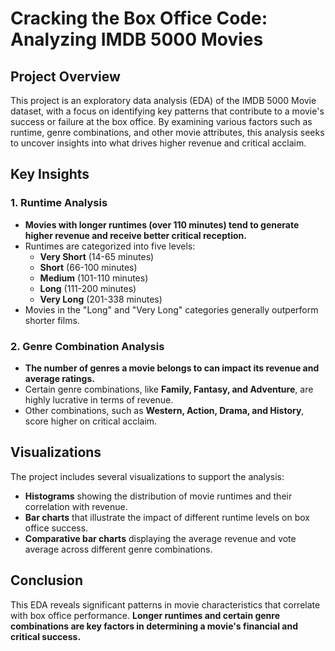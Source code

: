 # Cracking the Box Office Code: Analyzing IMDB 5000 Movies

## Project Overview
This project is an exploratory data analysis (EDA) of the IMDB 5000 Movie dataset, with a focus on identifying key patterns that contribute to a movie's success or failure at the box office. By examining various factors such as runtime, genre combinations, and other movie attributes, this analysis seeks to uncover insights into what drives higher revenue and critical acclaim.

## Key Insights

### 1. Runtime Analysis
- **Movies with longer runtimes (over 110 minutes) tend to generate higher revenue and receive better critical reception.**
- Runtimes are categorized into five levels: 
  - **Very Short** (14-65 minutes)
  - **Short** (66-100 minutes)
  - **Medium** (101-110 minutes)
  - **Long** (111-200 minutes)
  - **Very Long** (201-338 minutes)
- Movies in the "Long" and "Very Long" categories generally outperform shorter films.

### 2. Genre Combination Analysis
- **The number of genres a movie belongs to can impact its revenue and average ratings.**
- Certain genre combinations, like **Family, Fantasy, and Adventure**, are highly lucrative in terms of revenue.
- Other combinations, such as **Western, Action, Drama, and History**, score higher on critical acclaim.

## Visualizations
The project includes several visualizations to support the analysis:
- **Histograms** showing the distribution of movie runtimes and their correlation with revenue.
- **Bar charts** that illustrate the impact of different runtime levels on box office success.
- **Comparative bar charts** displaying the average revenue and vote average across different genre combinations.

## Conclusion
This EDA reveals significant patterns in movie characteristics that correlate with box office performance. **Longer runtimes and certain genre combinations are key factors in determining a movie's financial and critical success.**
